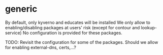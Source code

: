 # generic
By default, only kyverno and educates will be installed
We only allow to enabling/disabling packages at users' risk (except for contour and lookup-service)
No configuration is provided for these packages.

TODO: Revisit the configuration for some of the packages. Should we allow for enabling external-dns, certs,...?